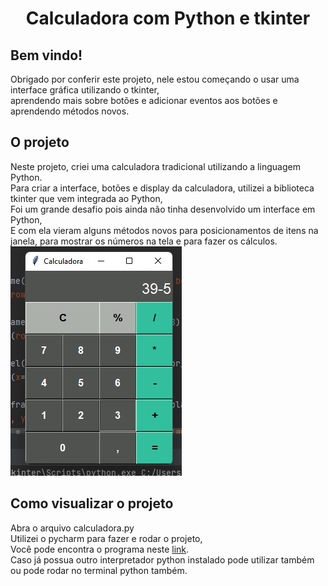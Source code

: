 <h1 align="center">Calculadora com Python e tkinter</h1>



<h2>Bem vindo!</h2>
Obrigado por conferir este projeto, nele estou começando o usar uma interface gráfica utilizando o tkinter,<br>
aprendendo mais sobre botões e adicionar eventos aos botões e aprendendo métodos novos.



<h2>O projeto</h2>
Neste projeto, criei uma calculadora tradicional utilizando a linguagem Python.<br>
Para criar a interface, botões e display da calculadora, utilizei a biblioteca tkinter que vem integrada ao Python,<br>
Foi um grande desafio pois ainda não tinha desenvolvido um interface em Python,<br>
E com ela vieram alguns métodos novos para posicionamentos de itens na janela, para mostrar os números na tela e para fazer os cálculos.<br>
<img src="https://github.com/brunorodriguesdias/calculadora/blob/master/calculadora.jpg"><br>

<h2>Como visualizar o projeto</h2>
Abra o arquivo calculadora.py<br>
Utilizei o pycharm para fazer e rodar o projeto,<br>
Você pode encontra o programa neste <a href="https://www.jetbrains.com/pt-br/pycharm/download/#section=windows">link</a>.<br>
Caso já possua outro interpretador python instalado pode utilizar também ou pode rodar no terminal python também.
